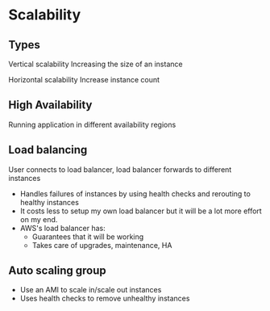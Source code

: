 # Scalability

## Types

Vertical scalability
Increasing the size of an instance

Horizontal scalability
Increase instance count

## High Availability

Running application in different availability regions

## Load balancing

User connects to load balancer, load balancer forwards to different instances
- Handles failures of instances by using health checks and rerouting to healthy instances
- It costs less to setup my own load balancer but it will be a lot more effort on my end.
- AWS's load balancer has:
  - Guarantees that it will be working
  - Takes care of upgrades, maintenance, HA

## Auto scaling group

- Use an AMI to scale in/scale out instances
- Uses health checks to remove unhealthy instances
